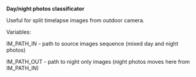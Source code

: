 **Day/night photos classificator**

Useful for split timelapse images from outdoor camera.

Variables:

IM_PATH_IN - path to source images sequence (mixed day and night photos)

IM_PATH_OUT - path to night only images (night photos moves here from IM_PATH_IN)
